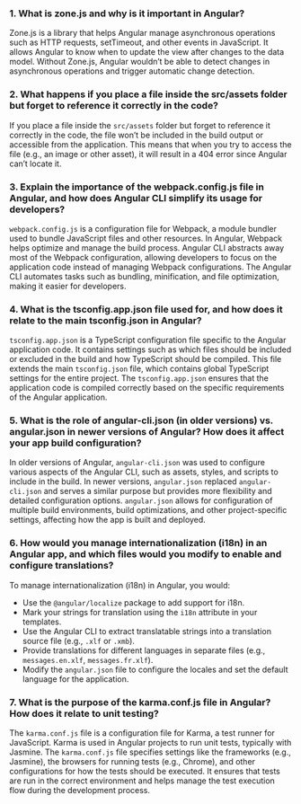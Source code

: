 ### 1. What is zone.js and why is it important in Angular?
Zone.js is a library that helps Angular manage asynchronous operations such as HTTP requests, setTimeout, and other events in JavaScript. It allows Angular to know when to update the view after changes to the data model. Without Zone.js, Angular wouldn’t be able to detect changes in asynchronous operations and trigger automatic change detection.

### 2. What happens if you place a file inside the src/assets folder but forget to reference it correctly in the code?
If you place a file inside the `src/assets` folder but forget to reference it correctly in the code, the file won’t be included in the build output or accessible from the application. This means that when you try to access the file (e.g., an image or other asset), it will result in a 404 error since Angular can’t locate it.

### 3. Explain the importance of the webpack.config.js file in Angular, and how does Angular CLI simplify its usage for developers?
`webpack.config.js` is a configuration file for Webpack, a module bundler used to bundle JavaScript files and other resources. In Angular, Webpack helps optimize and manage the build process. Angular CLI abstracts away most of the Webpack configuration, allowing developers to focus on the application code instead of managing Webpack configurations. The Angular CLI automates tasks such as bundling, minification, and file optimization, making it easier for developers.

### 4. What is the tsconfig.app.json file used for, and how does it relate to the main tsconfig.json in Angular?
`tsconfig.app.json` is a TypeScript configuration file specific to the Angular application code. It contains settings such as which files should be included or excluded in the build and how TypeScript should be compiled. This file extends the main `tsconfig.json` file, which contains global TypeScript settings for the entire project. The `tsconfig.app.json` ensures that the application code is compiled correctly based on the specific requirements of the Angular application.

### 5. What is the role of angular-cli.json (in older versions) vs. angular.json in newer versions of Angular? How does it affect your app build configuration?
In older versions of Angular, `angular-cli.json` was used to configure various aspects of the Angular CLI, such as assets, styles, and scripts to include in the build. In newer versions, `angular.json` replaced `angular-cli.json` and serves a similar purpose but provides more flexibility and detailed configuration options. `angular.json` allows for configuration of multiple build environments, build optimizations, and other project-specific settings, affecting how the app is built and deployed.

### 6. How would you manage internationalization (i18n) in an Angular app, and which files would you modify to enable and configure translations?
To manage internationalization (i18n) in Angular, you would:
- Use the `@angular/localize` package to add support for i18n.
- Mark your strings for translation using the `i18n` attribute in your templates.
- Use the Angular CLI to extract translatable strings into a translation source file (e.g., `.xlf` or `.xmb`).
- Provide translations for different languages in separate files (e.g., `messages.en.xlf`, `messages.fr.xlf`).
- Modify the `angular.json` file to configure the locales and set the default language for the application.

### 7. What is the purpose of the karma.conf.js file in Angular? How does it relate to unit testing?
The `karma.conf.js` file is a configuration file for Karma, a test runner for JavaScript. Karma is used in Angular projects to run unit tests, typically with Jasmine. The `karma.conf.js` file specifies settings like the frameworks (e.g., Jasmine), the browsers for running tests (e.g., Chrome), and other configurations for how the tests should be executed. It ensures that tests are run in the correct environment and helps manage the test execution flow during the development process.
